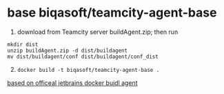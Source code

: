 # base biqasoft/teamcity-agent-base
 
1)  download from Teamcity server buildAgent.zip; then run
```
mkdir dist
unzip buildAgent.zip -d dist/buildagent
mv dist/buildagent/conf dist/buildagent/conf_dist
``` 

2) `docker build -t biqasoft/teamcity-agent-base .`

[based on officeal jetbrains docker buidl agent](https://hub.docker.com/r/jetbrains/teamcity-minimal-agent/)